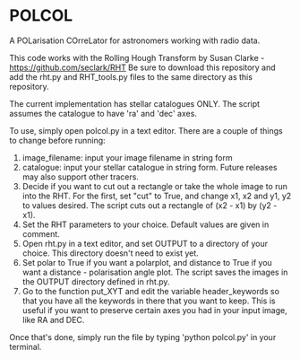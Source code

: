 # POLCOL
A POLarisation COrreLator for astronomers working with radio data.

This code works with the Rolling Hough Transform by Susan Clarke - https://github.com/seclark/RHT
Be sure to download this repository and add the rht.py and RHT_tools.py files to the same directory as this repository.

The current implementation has stellar catalogues ONLY. The script assumes the catalogue to have 'ra' and 'dec' axes.

To use, simply open polcol.py in a text editor. There are a couple of things to change before running:

1. image_filename: input your image filename in string form
2. catalogue: input your stellar catalogue in string form. Future releases may also support other tracers.
3. Decide if you want to cut out a rectangle or take the whole image to run into the RHT. For the first, set "cut" to True, and change x1, x2 and y1, y2 to values desired. The script cuts out a rectangle of (x2 - x1) by (y2 - x1). 
4. Set the RHT parameters to your choice. Default values are given in comment. 
5. Open rht.py in a text editor, and set OUTPUT to a directory of your choice. This directory doesn't need to exist yet.
6. Set polar to True if you want a polarplot, and distance to True if you want a distance - polarisation angle plot. The script saves the images in the OUTPUT directory defined in rht.py.
7. Go to the function put_XYT and edit the variable header_keywords so that you have all the keywords in there that you want to keep. This is useful if you want to preserve certain axes you had in your input image, like RA and DEC.

Once that's done, simply run the file by typing 'python polcol.py' in your terminal. 
